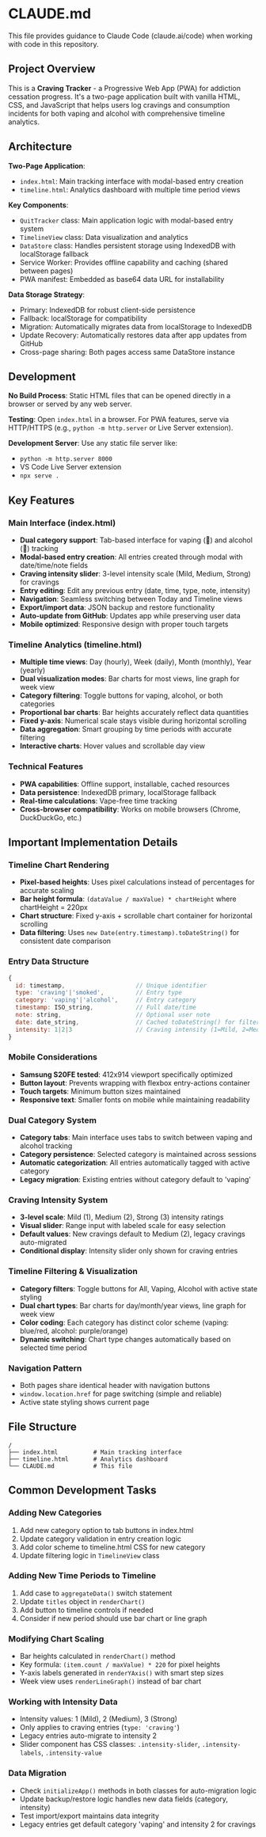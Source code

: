 # CLAUDE.md

This file provides guidance to Claude Code (claude.ai/code) when working with code in this repository.

## Project Overview

This is a **Craving Tracker** - a Progressive Web App (PWA) for addiction cessation progress. It's a two-page application built with vanilla HTML, CSS, and JavaScript that helps users log cravings and consumption incidents for both vaping and alcohol with comprehensive timeline analytics.

## Architecture

**Two-Page Application**:
- `index.html`: Main tracking interface with modal-based entry creation
- `timeline.html`: Analytics dashboard with multiple time period views

**Key Components**:
- `QuitTracker` class: Main application logic with modal-based entry system
- `TimelineView` class: Data visualization and analytics
- `DataStore` class: Handles persistent storage using IndexedDB with localStorage fallback
- Service Worker: Provides offline capability and caching (shared between pages)
- PWA manifest: Embedded as base64 data URL for installability

**Data Storage Strategy**:
- Primary: IndexedDB for robust client-side persistence
- Fallback: localStorage for compatibility
- Migration: Automatically migrates data from localStorage to IndexedDB
- Update Recovery: Automatically restores data after app updates from GitHub
- Cross-page sharing: Both pages access same DataStore instance

## Development

**No Build Process**: Static HTML files that can be opened directly in a browser or served by any web server.

**Testing**: Open `index.html` in a browser. For PWA features, serve via HTTP/HTTPS (e.g., `python -m http.server` or Live Server extension).

**Development Server**: Use any static file server like:
- `python -m http.server 8000`
- VS Code Live Server extension  
- `npx serve .`

## Key Features

### Main Interface (index.html)
- **Dual category support**: Tab-based interface for vaping (💨) and alcohol (🍷) tracking
- **Modal-based entry creation**: All entries created through modal with date/time/note fields
- **Craving intensity slider**: 3-level intensity scale (Mild, Medium, Strong) for cravings
- **Entry editing**: Edit any previous entry (date, time, type, note, intensity)
- **Navigation**: Seamless switching between Today and Timeline views
- **Export/import data**: JSON backup and restore functionality
- **Auto-update from GitHub**: Updates app while preserving user data
- **Mobile optimized**: Responsive design with proper touch targets

### Timeline Analytics (timeline.html)
- **Multiple time views**: Day (hourly), Week (daily), Month (monthly), Year (yearly)
- **Dual visualization modes**: Bar charts for most views, line graph for week view
- **Category filtering**: Toggle buttons for vaping, alcohol, or both categories
- **Proportional bar charts**: Bar heights accurately reflect data quantities
- **Fixed y-axis**: Numerical scale stays visible during horizontal scrolling
- **Data aggregation**: Smart grouping by time periods with accurate filtering
- **Interactive charts**: Hover values and scrollable day view

### Technical Features
- **PWA capabilities**: Offline support, installable, cached resources
- **Data persistence**: IndexedDB primary, localStorage fallback
- **Real-time calculations**: Vape-free time tracking
- **Cross-browser compatibility**: Works on mobile browsers (Chrome, DuckDuckGo, etc.)

## Important Implementation Details

### Timeline Chart Rendering
- **Pixel-based heights**: Uses pixel calculations instead of percentages for accurate scaling
- **Bar height formula**: `(dataValue / maxValue) * chartHeight` where chartHeight = 220px
- **Chart structure**: Fixed y-axis + scrollable chart container for horizontal scrolling
- **Data filtering**: Uses `new Date(entry.timestamp).toDateString()` for consistent date comparison

### Entry Data Structure
```javascript
{
  id: timestamp,                    // Unique identifier
  type: 'craving'|'smoked',         // Entry type
  category: 'vaping'|'alcohol',     // Entry category
  timestamp: ISO_string,            // Full date/time
  note: string,                     // Optional user note
  date: date_string,                // Cached toDateString() for filtering
  intensity: 1|2|3                  // Craving intensity (1=Mild, 2=Medium, 3=Strong) - only for cravings
}
```

### Mobile Considerations
- **Samsung S20FE tested**: 412x914 viewport specifically optimized
- **Button layout**: Prevents wrapping with flexbox entry-actions container
- **Touch targets**: Minimum button sizes maintained
- **Responsive text**: Smaller fonts on mobile while maintaining readability

### Dual Category System
- **Category tabs**: Main interface uses tabs to switch between vaping and alcohol tracking
- **Category persistence**: Selected category is maintained across sessions
- **Automatic categorization**: All entries automatically tagged with active category
- **Legacy migration**: Existing entries without category default to 'vaping'

### Craving Intensity System
- **3-level scale**: Mild (1), Medium (2), Strong (3) intensity ratings
- **Visual slider**: Range input with labeled scale for easy selection
- **Default values**: New cravings default to Medium (2), legacy cravings auto-migrated
- **Conditional display**: Intensity slider only shown for craving entries

### Timeline Filtering & Visualization
- **Category filters**: Toggle buttons for All, Vaping, Alcohol with active state styling
- **Dual chart types**: Bar charts for day/month/year views, line graph for week view
- **Color coding**: Each category has distinct color scheme (vaping: blue/red, alcohol: purple/orange)
- **Dynamic switching**: Chart type changes automatically based on selected time period

### Navigation Pattern
- Both pages share identical header with navigation buttons
- `window.location.href` for page switching (simple and reliable)
- Active state styling shows current page

## File Structure

```
/
├── index.html          # Main tracking interface
├── timeline.html       # Analytics dashboard
└── CLAUDE.md           # This file
```

## Common Development Tasks

### Adding New Categories
1. Add new category option to tab buttons in index.html
2. Update category validation in entry creation logic
3. Add color scheme to timeline.html CSS for new category
4. Update filtering logic in `TimelineView` class

### Adding New Time Periods to Timeline
1. Add case to `aggregateData()` switch statement
2. Update `titles` object in `renderChart()`
3. Add button to timeline controls if needed
4. Consider if new period should use bar chart or line graph

### Modifying Chart Scaling
- Bar heights calculated in `renderChart()` method
- Key formula: `(item.count / maxValue) * 220` for pixel heights
- Y-axis labels generated in `renderYAxis()` with smart step sizes
- Week view uses `renderLineGraph()` instead of bar chart

### Working with Intensity Data
- Intensity values: 1 (Mild), 2 (Medium), 3 (Strong)
- Only applies to craving entries (`type: 'craving'`)
- Legacy entries auto-migrate to intensity 2
- Slider component has CSS classes: `.intensity-slider`, `.intensity-labels`, `.intensity-value`

### Data Migration
- Check `initializeApp()` methods in both classes for auto-migration logic
- Update backup/restore logic handles new data fields (category, intensity)
- Test import/export maintains data integrity
- Legacy entries get default category 'vaping' and intensity 2 for cravings